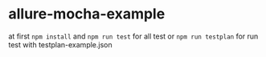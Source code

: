 # allure-mocha-example

at first `npm install`
and `npm run test` for all test
or `npm run testplan` for run test with testplan-example.json
